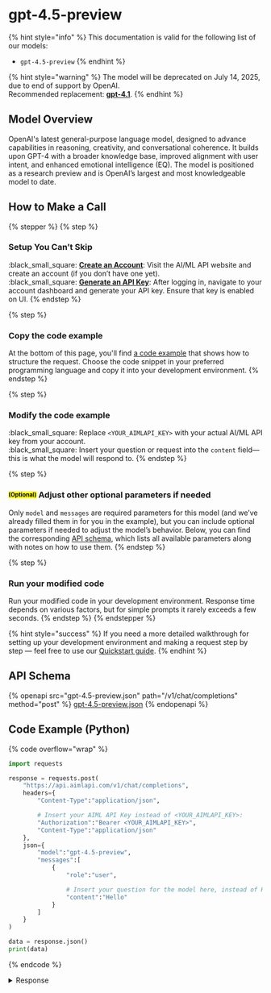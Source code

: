 # gpt-4.5-preview

{% hint style="info" %}
This documentation is valid for the following list of our models:

* `gpt-4.5-preview`
{% endhint %}

{% hint style="warning" %}
The model will be deprecated on July 14, 2025, due to end of support by OpenAI.\
Recommended replacement: [**gpt-4.1**](../openai/gpt-4.1.md).
{% endhint %}

## Model Overview

OpenAI's latest general-purpose language model, designed to advance capabilities in reasoning, creativity, and conversational coherence. It builds upon GPT-4 with a broader knowledge base, improved alignment with user intent, and enhanced emotional intelligence (EQ). The model is positioned as a research preview and is OpenAI’s largest and most knowledgeable model to date.

## How to Make a Call

{% stepper %}
{% step %}
### Setup You Can’t Skip&#x20;

:black\_small\_square:  [**Create an Account**](https://aimlapi.com/app/sign-up): Visit the AI/ML API website and create an account (if you don’t have one yet).\
:black\_small\_square:  [**Generate an API Key**](https://aimlapi.com/app/keys): After logging in, navigate to your account dashboard and generate your API key. Ensure that key is enabled on UI.
{% endstep %}

{% step %}
### Copy the code example

At the bottom of this page, you'll find [a code example](gpt-4.5-preview.md#code-example-python) that shows how to structure the request. Choose the code snippet in your preferred programming language and copy it into your development environment.
{% endstep %}

{% step %}
### Modify the code example

:black\_small\_square:  Replace `<YOUR_AIMLAPI_KEY>` with your actual AI/ML API key from your account.\
:black\_small\_square:  Insert your question or request into the `content` field—this is what the model will respond to.
{% endstep %}

{% step %}
### <sup><sub><mark style="background-color:yellow;">(Optional)<mark style="background-color:yellow;"><sub></sup> Adjust other optional parameters if needed

Only `model` and `messages` are required parameters for this model (and we’ve already filled them in for you in the example), but you can include optional parameters if needed to adjust the model’s behavior. Below, you can find the corresponding [API schema](gpt-4.5-preview.md#api-schema), which lists all available parameters along with notes on how to use them.
{% endstep %}

{% step %}
### Run your modified code

Run your modified code in your development environment. Response time depends on various factors, but for simple prompts it rarely exceeds a few seconds.
{% endstep %}
{% endstepper %}

{% hint style="success" %}
If you need a more detailed walkthrough for setting up your development environment and making a request step by step — feel free to use our [Quickstart guide](../../../quickstart/setting-up.md).
{% endhint %}

## API Schema

{% openapi src="gpt-4.5-preview.json" path="/v1/chat/completions" method="post" %}
[gpt-4.5-preview.json](gpt-4.5-preview.json)
{% endopenapi %}

## Code Example (Python)

{% code overflow="wrap" %}
```python
import requests

response = requests.post(
    "https://api.aimlapi.com/v1/chat/completions",
    headers={
        "Content-Type":"application/json", 

        # Insert your AIML API Key instead of <YOUR_AIMLAPI_KEY>:
        "Authorization":"Bearer <YOUR_AIMLAPI_KEY>",
        "Content-Type":"application/json"
    },
    json={
        "model":"gpt-4.5-preview",
        "messages":[
            {
                "role":"user",

                # Insert your question for the model here, instead of Hello:
                "content":"Hello"
            }
        ]
    }
)

data = response.json()
print(data)
```
{% endcode %}

<details>

<summary>Response</summary>

{% code overflow="wrap" %}
```json5
{'id': 'chatcmpl-BKKr7g9p91dJ5lbjpoUu0saIxJUay', 'object': 'chat.completion', 'choices': [{'index': 0, 'finish_reason': 'stop', 'message': {'role': 'assistant', 'content': 'Hello! How can I assist you today?', 'refusal': None, 'annotations': []}}], 'created': 1744186429, 'model': 'gpt-4.5-preview-2025-02-27', 'usage': {'prompt_tokens': 1260, 'completion_tokens': 3150, 'total_tokens': 4410, 'prompt_tokens_details': {'cached_tokens': 0, 'audio_tokens': 0}, 'completion_tokens_details': {'reasoning_tokens': 0, 'audio_tokens': 0, 'accepted_prediction_tokens': 0, 'rejected_prediction_tokens': 0}}, 'system_fingerprint': None}
```
{% endcode %}

</details>
